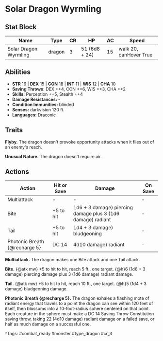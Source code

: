 # Solar Dragon Wyrmling

## Stat Block

| Name | Type | CR | HP | AC | Speed |
|------|------|----|----|----|-------|
| Solar Dragon Wyrmling | dragon | 3 | 51 (6d8 + 24) | 15 | walk 20, canHover True |

## Abilities

- **STR** 16 | **DEX** 15 | **CON** 18 | **INT** 11 | **WIS** 12 | **CHA** 10
- **Saving Throws:** DEX ++4, CON ++6, WIS ++3, CHA ++2  
- **Skills:** Perception ++5, Stealth ++4  
- **Damage Resistances:** -  
- **Condition Immunities:** blinded  
- **Senses:** darkvision 120 ft.  
- **Languages:** Draconic

## Traits

**Flyby.** The dragon doesn't provoke opportunity attacks when it flies out of an enemy's reach.

**Unusual Nature.** The dragon doesn't require air.


## Actions

| Action | Hit or Save | Damage | On Save |
|--------|--------------|--------|----------|
| Multiattack | - | - | - |
| Bite | +5 to hit | 1d6 + 3 damage) piercing damage plus 3 (1d6 damage) radiant | - |
| Tail | +5 to hit | 1d4 + 3 damage) bludgeoning | - |
| Photonic Breath {@recharge 5} | DC 14 | 4d10 damage) radiant | - |

**Multiattack.** The dragon makes one Bite attack and one Tail attack.

**Bite.** {@atk mw} +5 to hit to hit, reach 5 ft., one target. {@h}6 (1d6 + 3 damage) piercing damage plus 3 (1d6 damage) radiant damage.

**Tail.** {@atk mw} +5 to hit to hit, reach 10 ft., one target. {@h}5 (1d4 + 3 damage) bludgeoning damage.

**Photonic Breath {@recharge 5}.** The dragon exhales a flashing mote of radiant energy that travels to a point the dragon can see within 120 feet of itself, then blossoms into a 10-foot-radius sphere centered on that point. Each creature in the sphere must make a DC 14 Saving Throw Constitution saving throw, taking 22 (4d10 damage) radiant damage on a failed save, or half as much damage on a successful one.


^Tags: #combat_ready #monster #type_dragon #cr_3